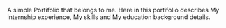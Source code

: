 A simple Portifolio that belongs to me.
Here in this portifolio describes My internship experience, My skills and My education background details.
